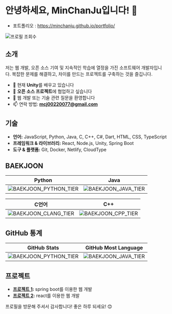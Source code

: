 # 안녕하세요, MinChanJu입니다! 👋

- 포트폴리오 : https://minchanju.github.io/portfolio/

![프로필 조회수](https://komarev.com/ghpvc/?username=MinChanJu)

## 소개

저는 웹 개발, 오픈 소스 기여 및 지속적인 학습에 열정을 가진 소프트웨어 개발자입니다. 복잡한 문제를 해결하고, 차이를 만드는 프로젝트를 구축하는 것을 즐깁니다.

- 🌱 현재 **Unity**를 배우고 있습니다
- 👯 **오픈 소스 프로젝트**에 협업하고 싶습니다
- 💬 웹 개발 또는 기술 관련 질문을 환영합니다
- 📫 연락 방법: **mcj00220077@gmail.com**

## 기술

- **언어:** JavaScript, Python, Java, C, C++, C#, Dart, HTML, CSS, TypeScript
- **프레임워크 & 라이브러리:** React, Node.js, Unity, Spring Boot
- **도구 & 플랫폼:** Git, Docker, Netlify, CloudType

## BAEKJOON

<div align="center">

| Python | Java |
| :-: | :-: |
| ![BAEKJOON_PYTHON_TIER](https://mazassumnida.wtf/api/v2/generate_badge?boj=chany0207) | ![BAEKJOON_JAVA_TIER](https://mazassumnida.wtf/api/v2/generate_badge?boj=mcj0207) |

| C언어 | C++ |
| :-: | :-: |
| ![BAEKJOON_CLANG_TIER](https://mazassumnida.wtf/api/v2/generate_badge?boj=chany8592) | ![BAEKJOON_CPP_TIER](https://mazassumnida.wtf/api/v2/generate_badge?boj=mcj8592) |

</div>

## GitHub 통계

<div align="center">

| GitHub Stats | GitHub Most Language |
| :-: | :-: |
| ![BAEKJOON_PYTHON_TIER](https://github-readme-stats.vercel.app/api?username=MinChanJu&show_icons=true&theme=radical) | ![BAEKJOON_JAVA_TIER](https://github-readme-stats.vercel.app/api/top-langs/?username=MinChanJu&layout=compact&theme=radical) |

</div>

## 프로젝트

- **[프로젝트 1](https://github.com/MinChanJu/CRUD):** spring boot를 이용한 웹 개발
- **[프로젝트 2](https://github.com/MinChanJu/mic-react):** react를 이용한 웹 개발


프로필을 방문해 주셔서 감사합니다! 좋은 하루 되세요! 😊